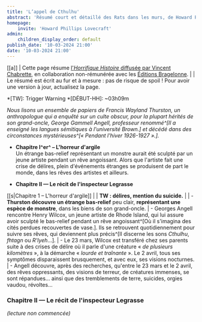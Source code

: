 ```yaml
---
title: 'L’appel de Cthulhu'
abstract: 'Résumé court et détaillé des Rats dans les murs, de Howard Phillips Lovecraft, en collaboration non-commerciale avec Bragelonne !'
homepage:
    invite: 'Howard Phillips Lovecraft'
admin:
    children_display_order: default
publish_date: '10-03-2024 21:00'
date: '10-03-2024 21:00'
---
```


[[a]]
| Cette page résume [l'_Horrifique Histoire_ diffusée par Vincent Chabrette](https://www.twitch.tv/vchabrette), en collaboration non-rémunérée avec les [Éditions Bragelonne](https://www.bragelonne.fr).
|
| Le résumé est écrit au fur et à mesure : pas de risque de spoil ! Pour avoir une version à jour, actualisez la page.

*[TW]: Trigger Warning
*[DÉBUT-HH]: ~03h09m

_Nous lisons un ensemble de papiers de Francis Wayland Thurston, un anthropologue qui a enquêté sur un culte obscur, pour la plupart hérités de son grand-oncle, George Gammell Angell, professeur renommé^[Il a enseigné les langues sémitiques à l'université Brown.] et décédé dans des circonstances mystérieuses^[« Pendant l'hiver 1926-1927 ».]._

- **Chapitre I^er^ – L'horreur d'argile**  
  Un étrange bas-relief représentant un monstre aurait été sculpté par un jeune artiste pendant un rêve angoissant. Alors que l'artiste fait une crise de délires, plein d'événements étranges se produisent de part le monde, dans les rêves des artistes et ailleurs.

- **Chapitre II — Le récit de l'inspecteur Legrasse**

[[s|Chapitre 1 – L'horreur d'argile]]
| 
| **TW : délires, mention du suicide.**
| 
| - **Thurston découvre un étrange bas-relief** peu clair, **représentant une espèce de monstre**, dans les biens de son grand-oncle.
| - Georges Angell rencontre Henry Wilcox, un jeune artiste de Rhode Island, qui lui assure avoir sculpté le bas-relief pendant un rêve angoissant^[Où il s'imagina des cités perdues recouvertes de vase.]. Ils se retrouvent quotidiennement pour suivre ses rêves, qui deviennent plus précis^[Il discerne les sons _Cthulhu_, _fhtagn_ ou _R'lyeh_…].
| - Le 23 mars, Wilcox est transféré chez ses parents suite à des crises de délire où il parle d'une créature « _de plusieurs kilomètres_ », à la démarche « _lourde et traînante_ ». Le 2 avril, tous ses symptômes disparaissent brusquement, et avec eux, ses visions nocturnes.
| - Angell découvre, après des recherches, qu'entre le 23 mars et le 2 avril, des rêves oppressants, des visions de terreur, de créatures immenses, se sont répandues… ainsi que des tremblements de terre, suicides, orgies vaudou, révoltes…

### Chapitre II — Le récit de l'inspecteur Legrasse

_(lecture non commencée)_